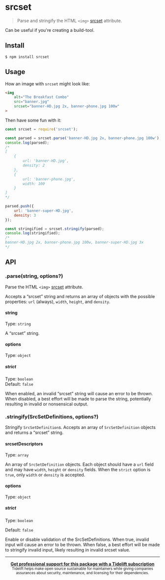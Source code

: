 # srcset

> Parse and stringify the HTML `<img>` [srcset](https://www.smashingmagazine.com/2013/08/webkit-implements-srcset-and-why-its-a-good-thing/) attribute.

Can be useful if you're creating a build-tool.

## Install

```
$ npm install srcset
```

## Usage

How an image with `srcset` might look like:

```html
<img
	alt="The Breakfast Combo"
	src="banner.jpg"
	srcset="banner-HD.jpg 2x, banner-phone.jpg 100w"
>
```

Then have some fun with it:

```js
const srcset = require('srcset');

const parsed = srcset.parse('banner-HD.jpg 2x, banner-phone.jpg 100w');
console.log(parsed);
/*
[
	{
		url: 'banner-HD.jpg',
		density: 2
	},
	{
		url: 'banner-phone.jpg',
		width: 100
	}
]
*/

parsed.push({
	url: 'banner-super-HD.jpg',
	density: 3
});

const stringified = srcset.stringify(parsed);
console.log(stringified);
/*
banner-HD.jpg 2x, banner-phone.jpg 100w, banner-super-HD.jpg 3x
*/
```

## API

### .parse(string, options?)

Parse the HTML `<img>` [srcset](http://mobile.smashingmagazine.com/2013/08/21/webkit-implements-srcset-and-why-its-a-good-thing/) attribute.

Accepts a “srcset” string and returns an array of objects with the possible properties: `url` (always), `width`, `height`, and `density`.

#### string

Type: `string`

A “srcset” string.

#### options

Type: `object`

##### strict

Type: `boolean`\
Default: `false`

When enabled, an invalid “srcset” string will cause an error to be thrown. When disabled, a best effort will be made to parse the string, potentially resulting in invalid or nonsensical output.

### .stringify(SrcSetDefinitions, options?)

Stringify `SrcSetDefinition`s. Accepts an array of `SrcSetDefinition` objects and returns a “srcset” string.

#### srcsetDescriptors

Type: `array`

An array of `SrcSetDefinition` objects. Each object should have a `url` field and may have `width`, `height` or `density` fields. When the `strict` option is `true`, only `width` or `density` is accepted.

#### options

Type: `object`

##### strict

Type: `boolean`

Default: `false`

Enable or disable validation of the SrcSetDefinitions. When true, invalid input will cause an error to be thrown. When false, a best effort will be made to stringify invalid input, likely resulting in invalid srcset value.

---

<div align="center">
	<b>
		<a href="https://tidelift.com/subscription/pkg/npm-srcset?utm_source=npm-srcset&utm_medium=referral&utm_campaign=readme">Get professional support for this package with a Tidelift subscription</a>
	</b>
	<br>
	<sub>
		Tidelift helps make open source sustainable for maintainers while giving companies<br>assurances about security, maintenance, and licensing for their dependencies.
	</sub>
</div>
